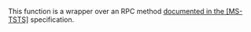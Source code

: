 This function is a wrapper over an RPC method [documented in the [MS-TSTS]](https://learn.microsoft.com/en-us/openspecs/windows_protocols/ms-tsts/b1397fda-d4f2-4355-a936-ca44ef4dc440) specification.
